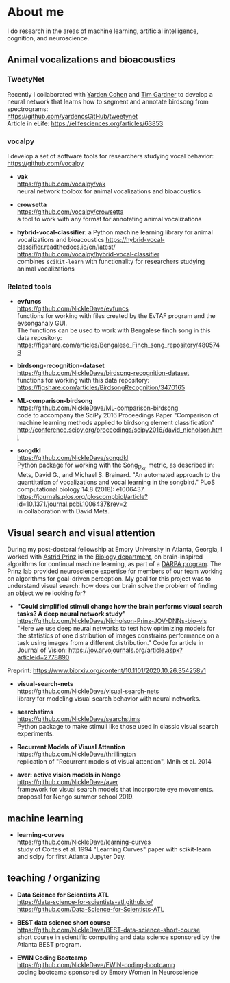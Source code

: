 # About me
I do research in the areas of
machine learning, artificial intelligence, cognition, and neuroscience.

## Animal vocalizations and bioacoustics 

### **TweetyNet**  
Recently I collaborated with [Yarden Cohen](https://yardencsgithub.github.io/)
and [Tim Gardner](http://www.bu.edu/biology/people/profiles/tim-gardner/)
to develop a neural network that learns
how to segment and annotate birdsong from spectrograms:  
<https://github.com/yardencsGitHub/tweetynet>  
Article in eLife: https://elifesciences.org/articles/63853

### vocalpy
I develop a set of software tools for researchers studying vocal behavior:  
https://github.com/vocalpy

- **vak**  
<https://github.com/vocalpy/vak>  
neural network toolbox for animal vocalizations and bioacoustics

- **crowsetta**  
<https://github.com/vocalpy/crowsetta>  
a tool to work with any format for annotating animal vocalizations

- **hybrid-vocal-classifier**: a Python machine learning library for animal vocalizations and bioacoustics
<https://hybrid-vocal-classifier.readthedocs.io/en/latest/>  
<https://github.com/vocalpy/hybrid-vocal-classifier>  
combines `scikit-learn` with functionality for researchers studying animal vocalizations

### Related tools
- **evfuncs**  
<https://github.com/NickleDave/evfuncs>  
functions for working with files created by the EvTAF program and the evsonganaly GUI.  
The functions can be used to work with Bengalese finch song in this data repository:  
https://figshare.com/articles/Bengalese_Finch_song_repository/4805749  

- **birdsong-recognition-dataset**  
<https://github.com/NickleDave/birdsong-recognition-dataset>  
functions for working with this data repository:  
<https://figshare.com/articles/BirdsongRecognition/3470165>

- **ML-comparison-birdsong**  
https://github.com/NickleDave/ML-comparison-birdsong  
code to accompany the SciPy 2016 Proceedings Paper "Comparison of machine 
learning methods applied to birdsong element classification"  
<http://conference.scipy.org/proceedings/scipy2016/david_nicholson.html>  

- **songdkl**  
https://github.com/NickleDave/songdkl  
Python package for working with the $\text{Song}_D_{KL}$ metric, as described in:
Mets, David G., and Michael S. Brainard.
"An automated approach to the quantitation of vocalizations and vocal learning in the songbird."
PLoS computational biology 14.8 (2018): e1006437.  
<https://journals.plos.org/ploscompbiol/article?id=10.1371/journal.pcbi.1006437&rev=2>  
in collaboration with David Mets.  

## Visual search and visual attention
During my post-doctoral fellowship at Emory University in Atlanta, Georgia,
I worked with [Astrid Prinz](http://www.biology.emory.edu/research/Prinz/index.html)
in the [Biology department](http://www.biology.emory.edu/),
on brain-inspired algorithms for continual machine learning,
as part of a [DARPA program](https://www.darpa.mil/news-events/2017-03-16).
The Prinz lab provided neuroscience expertise for members of our team
working on algorithms for goal-driven perception.
My goal for this project was to understand visual search:
how does our brain solve the problem of finding an object we're looking for?

- **"Could simplified stimuli change how the brain performs visual search tasks? A deep neural network study"**
https://github.com/NickleDave/Nicholson-Prinz-JOV-DNNs-bio-vis  
"Here we use deep neural networks to test how optimizing models for the statistics of one distribution of images 
constrains performance on a task using images from a different distribution."
Code for article in Journal of Vision: https://jov.arvojournals.org/article.aspx?articleid=2778890

Preprint: https://www.biorxiv.org/content/10.1101/2020.10.26.354258v1

- **visual-search-nets**  
<https://github.com/NickleDave/visual-search-nets>  
library for modeling visual search behavior with neural networks.

- **searchstims**  
<https://github.com/NickleDave/searchstims>  
Python package to make stimuli like those used in classic visual search experiments.  

- **Recurrent Models of Visual Attention**  
<https://github.com/NickleDave/thrillington>  
replication of "Recurrent models of visual attention", Mnih et al. 2014

- **aver: active vision models in Nengo**  
<https://github.com/NickleDave/aver>  
framework for visual search models that incorporate eye movements.  
proposal for Nengo summer school 2019.

## machine learning

- **learning-curves**  
<https://github.com/NickleDave/learning-curves>  
study of Cortes et al. 1994 "Learning Curves" paper with scikit-learn and scipy 
for first Atlanta Jupyter Day.

## teaching / organizing
- **Data Science for Scientists ATL**  
https://data-science-for-scientists-atl.github.io/  
<https://github.com/Data-Science-for-Scientists-ATL>  

- **BEST data science short course**  
<https://github.com/NickleDave/BEST-data-science-short-course>  
short course in scientific computing and data science sponsored by the Atlanta BEST program.

- **EWIN Coding Bootcamp**  
<https://github.com/NickleDave/EWIN-coding-bootcamp>  
coding bootcamp sponsored by Emory Women In Neuroscience
